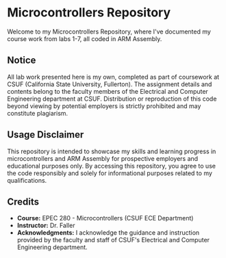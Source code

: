 # Microcontrollers Repository

Welcome to my Microcontrollers Repository, where I've documented my course work from labs 1-7, all coded in ARM Assembly.

## Notice

All lab work presented here is my own, completed as part of coursework at CSUF (California State University, Fullerton). The assignment details and contents belong to the faculty members of the Electrical and Computer Engineering department at CSUF. Distribution or reproduction of this code beyond viewing by potential employers is strictly prohibited and may constitute plagiarism.

## Usage Disclaimer

This repository is intended to showcase my skills and learning progress in microcontrollers and ARM Assembly for prospective employers and educational purposes only. By accessing this repository, you agree to use the code responsibly and solely for informational purposes related to my qualifications.

## Credits

- **Course:** EPEC 280 - Microcontrollers (CSUF ECE Department)
- **Instructor:** Dr. Faller
- **Acknowledgments:** I acknowledge the guidance and instruction provided by the faculty and staff of CSUF's Electrical and Computer Engineering department.
